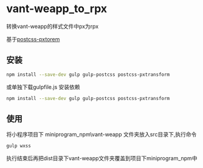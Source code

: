 # vant-weapp_to_rpx

转换vant-weapp的样式文件中px为rpx

基于[postcss-pxtorem](https://github.com/NervJS/taro/tree/master/packages/postcss-pxtransform)

## 安装

```bash
npm install --save-dev gulp gulp-postcss postcss-pxtransform
```

或单独下载gulpfile.js 安装依赖

```bash
npm install --save-dev gulp gulp-postcss postcss-pxtransform
```

## 使用

将小程序项目下 miniprogram_npm\vant-weapp 文件夹放入src目录下,执行命令
```bash
gulp wxss
```
执行结束后再把dist目录下vant-weapp文件夹覆盖到项目下miniprogram_npm中
